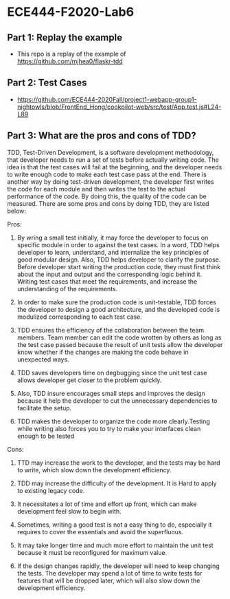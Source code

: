 # ECE444-F2020-Lab6

## Part 1: Replay the example
- This repo is a replay of the example of https://github.com/mjhea0/flaskr-tdd

## Part 2: Test Cases 
- https://github.com/ECE444-2020Fall/project1-webapp-group1-nightowls/blob/FrontEnd_Hong/cookpilot-web/src/test/App.test.js#L24-L89

## Part 3: What are the pros and cons of TDD?
TDD, Test-Driven Development, is a software development methodology, that developer needs to run a set of tests before actually writing code. The idea is that the test cases will fail at the beginning, and the developer needs to write enough code to make each test case pass at the end. There is another way by doing test-driven development, the developer first writes the code for each module and then writes the test to the actual performance of the code. By doing this, the quality of the code can be measured. There are some pros and cons by doing TDD, they are listed below:

Pros:
1. By wring a small test initially, it may force the developer to focus on specific module in order to against the test cases. In a word, TDD helps developer to  learn, understand, and internalize the key principles of good modular design. Also, TDD helps developer to clarify the purpose. Before developer start writing the production code, they must first think about the input and output and the corresponding logic behind it. Writing test cases that meet the requirements, and increase the understanding of the requirements.

2. In order to make sure the production code is unit-testable, TDD forces the developer to design a good architecture, and the developed code is modulized corresponding to each test case.

3. TDD ensures the efficiency of the collaboration between the team members. Team member can edit the code wrotten by others as long as the test case passed because the result of unit tests allow the developer know whether if the changes are making the code behave in unexpected ways.

4. TDD saves developers time on degbugging since the unit test case allows developer get closer to the problem quickly.

5. Also, TDD insure encourages small steps and improves the design because it help the developer to cut the unnecessary dependencies to facilitate the setup.

6. TDD makes the developer to organize the code more clearly.Testing while writing also forces you to try to make your interfaces clean enough to be tested


Cons:
1. TTD may increase the work to the developer, and the tests may be hard to write, which slow down the development efficiency.

2. TDD may increase the difficulty of the development. It is Hard to apply to existing legacy code.

3. It necessitates a lot of time and effort up front, which can make development feel slow to begin with.

4. Sometimes, writing a good test is not a easy thing to do, especially it requires to cover the essentials and avoid the superfluous.

5. It may take longer time and much more effort to maintain the unit test because it must be reconfigured for maximum value.

6. If the design changes rapidly, the developer will need to keep changing the tests. The developer may spend a lot of time to write tests for features that will be dropped later, which will also slow down the development efficiency.
